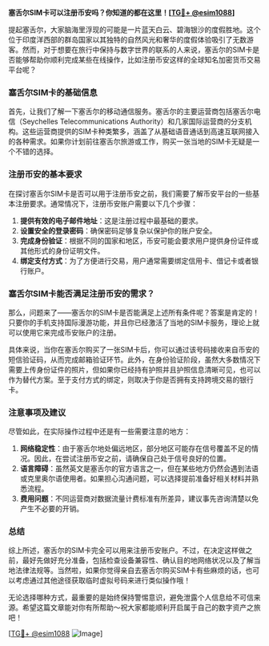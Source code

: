 **塞舌尔SIM卡可以注册币安吗？你知道的都在这里！[[TG💪+ @esim1088](https://t.me/s/esim1088)]**

提起塞舌尔，大家脑海里浮现的可能是一片蓝天白云、碧海银沙的度假胜地。这个位于印度洋西部的群岛国家以其独特的自然风光和奢华的度假体验吸引了无数游客。然而，对于想要在旅行中保持与数字世界的联系的人来说，塞舌尔的SIM卡是否能够帮助你顺利完成某些在线操作，比如注册币安这样的全球知名加密货币交易平台呢？

### 塞舌尔SIM卡的基础信息

首先，让我们了解一下塞舌尔的移动通信服务。塞舌尔的主要运营商包括塞舌尔电信（Seychelles Telecommunications Authority）和几家国际运营商的分支机构。这些运营商提供的SIM卡种类繁多，涵盖了从基础语音通话到高速互联网接入的各种需求。如果你计划前往塞舌尔旅游或工作，购买一张当地的SIM卡无疑是一个不错的选择。

### 注册币安的基本要求

在探讨塞舌尔SIM卡是否可以用于注册币安之前，我们需要了解币安平台的一些基本注册要求。通常情况下，注册币安账户需要以下几个步骤：

1. **提供有效的电子邮件地址**：这是注册过程中最基础的要求。
2. **设置安全的登录密码**：确保密码足够复杂以保护你的账户安全。
3. **完成身份验证**：根据不同的国家和地区，币安可能会要求用户提供身份证件或其他形式的身份证明文件。
4. **绑定支付方式**：为了方便进行交易，用户通常需要绑定信用卡、借记卡或者银行账户。

### 塞舌尔SIM卡能否满足注册币安的需求？

那么，问题来了——塞舌尔的SIM卡是否能满足上述所有条件呢？答案是肯定的！只要你的手机支持国际漫游功能，并且你已经激活了当地的SIM卡服务，理论上就可以使用它来完成币安账户的注册。

具体来说，当你在塞舌尔购买了一张SIM卡后，你可以通过该号码接收来自币安的短信验证码，从而完成邮箱验证环节。此外，在身份验证阶段，虽然大多数情况下需要上传身份证件的照片，但如果你已经持有护照并且护照信息清晰可见，也可以作为替代方案。至于支付方式的绑定，则取决于你是否拥有支持跨境交易的银行卡。

### 注意事项及建议

尽管如此，在实际操作过程中还是有一些需要注意的地方：

1. **网络稳定性**：由于塞舌尔地处偏远地区，部分地区可能存在信号覆盖不足的情况。因此，在尝试注册币安之前，请确保自己处于信号良好的位置。
2. **语言障碍**：虽然英文是塞舌尔的官方语言之一，但在某些地方仍然会遇到法语或克里奥尔语使用者。如果担心沟通问题，可以选择提前准备好相关材料并熟悉流程。
3. **费用问题**：不同运营商对数据流量计费标准有所差异，建议事先咨询清楚以免产生不必要的开销。

### 总结

综上所述，塞舌尔的SIM卡完全可以用来注册币安账户。不过，在决定这样做之前，最好先做好充分准备，包括检查设备兼容性、确认目的地网络状况以及了解当地法律法规等。当然啦，如果你觉得亲自去塞舌尔购买SIM卡有些麻烦的话，也可以考虑通过其他途径获取临时虚拟号码来进行类似操作哦！

无论选择哪种方式，最重要的是始终保持警惕意识，避免泄露个人信息给不可信来源。希望这篇文章能对你有所帮助～祝大家都能顺利开启属于自己的数字资产之旅吧！

[[TG💪+ @esim1088](https://t.me/s/esim1088) ![Image](https://i.postimg.cc/4NQfJmqS/Snipaste-2025-05-13-00-14-12.png)]